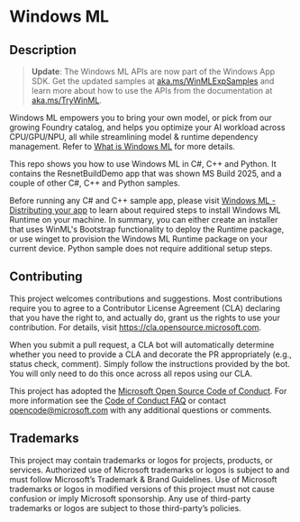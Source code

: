 # Windows ML

## Description

> **Update**: The Windows ML APIs are now part of the Windows App SDK. Get the updated samples at [aka.ms/WinMLExpSamples](https://aka.ms/WinMLExpSamples) and learn more about how to use the APIs from the documentation at [aka.ms/TryWinML](https://aka.ms/TryWinML).

Windows ML empowers you to bring your own model, or pick from our growing Foundry catalog, and helps you optimize your AI workload across CPU/GPU/NPU, all while streamlining model & runtime dependency management. Refer to [What is Windows ML](https://aka.ms/TryWinML) for more details.

This repo shows you how to use Windows ML in C#, C++ and Python. It contains the ResnetBuildDemo app that was shown MS Build 2025, and a couple of other C#, C++ and Python samples.

Before running any C# and C++ sample app, please visit [Windows ML - Distributing your app](https://learn.microsoft.com/en-us/windows/ai/new-windows-ml/distributing-your-app) to learn about required steps to install Windows ML Runtime on your machine. In summary, you can either create an installer that uses WinML's Bootstrap functionality to deploy the Runtime package, or use winget to provision the Windows ML Runtime package on your current device. Python sample does not require additional setup steps.

## Contributing

This project welcomes contributions and suggestions.  Most contributions require you to agree to a
Contributor License Agreement (CLA) declaring that you have the right to, and actually do, grant us
the rights to use your contribution. For details, visit https://cla.opensource.microsoft.com.

When you submit a pull request, a CLA bot will automatically determine whether you need to provide
a CLA and decorate the PR appropriately (e.g., status check, comment). Simply follow the instructions
provided by the bot. You will only need to do this once across all repos using our CLA.

This project has adopted the [Microsoft Open Source Code of Conduct](https://opensource.microsoft.com/codeofconduct/).
For more information see the [Code of Conduct FAQ](https://opensource.microsoft.com/codeofconduct/faq/) or
contact [opencode@microsoft.com](mailto:opencode@microsoft.com) with any additional questions or comments.

## Trademarks 

This project may contain trademarks or logos for projects, products, or services. Authorized use of Microsoft trademarks or logos is subject to and must follow Microsoft’s Trademark & Brand Guidelines. Use of Microsoft trademarks or logos in modified versions of this project must not cause confusion or imply Microsoft sponsorship. Any use of third-party trademarks or logos are subject to those third-party’s policies.